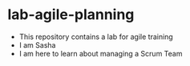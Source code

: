 # lab-agile-planning
+ This repository contains a lab for agile training 
+ I am Sasha
+ I am here to learn about managing a Scrum Team 
